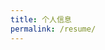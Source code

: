 ```yaml
---
title: 个人信息
permalink: /resume/ 
---
```

<!--
# 基本信息
姓名: 谌友彬
性别: 男
国家/地区: 中国
出生年月: 1991-10
工作年限: 3年
最高学历: 博士研究生
手机号: - 
邮箱: chen_youbin1023 (at) 163 (dot)com
自我评价:
-有6年（大四至博士）力学科研经验、热爱钻研、学习能力强，有责任心、团队协作能力强 
-主修有限元、固体力学、法国高等数学、核物理等，专业基础扎实
-掌握塑性力学与损伤力学知识，了解疲劳损伤知识
-熟悉Code_Aster、Abaqus有限元软件开发与使用
-掌握Salome、origin与Gnuplot等科学软件
-了解Python、Fortran、C等编程语言
-英语、法语听说读写能力良好

# 教育背景
2016-11 至 2019-10：巴黎文理研究大学 博士研究生 力学
2014-09 至 2016-06：中山大学       硕士研究生  核能与核技术工程
2010-09 至 2014-06  中山大学       本科 - 核工程与核技术

# 科研成果
## 基金项目  
2014-11 - 2015-09 广州市科技计划项目（No.201510010082） 
## 专利论文  
2016-11 - 2019-11 
博士论文: Modeling of ductile fracture using local approach: Reliable simulations of crack extension 
期刊论文:
-Chen, Y., Lorentz, E., Besson, J., 2019. Properties of a nonlocal GTN model in the context of small-scale yielding. International Journal of Plasticity (Under review)
-Chen, Y., Lorentz, E., Besson, J., A gradient plasticity model for ductile fracture: strategies for numerical robustness and reliability (Under preparation)
-Chen. Y., Lorentz, E., Besson, J., Dahl, A., Simulation of ductile crack initiation and propagation in a C-Mn steel using a nonlocal GTN model (Under preparation) 

2014.11 - 2015.09 
硕士论文: Numerical simulation of pre-stressed reinforced concrete structure 
期刊论文:
-Chen, Y., Zhang, C. and Varé, C., 2017. An extended GTN model for indentation-induced damage. Computational Materials Science, 128, pp.229-235
-Zhang, C., Zhu, Y., Chen, Y., Cao, N., and Chen, L., 2017. Understanding indentationinduced elastic modulus degradation of ductile metallic materials. Materials Science and Engineering: A, 696, pp.445-452. 

2010-09 - 2014-06 
本科论文: Modeling of thermomechanical behavior of concrete-steel composite structure 

# 学术会议
2019-06-11 - 2019-06-13 CFRAC2019国际会议 学术分享
2018-11-05 - 2018-11-07 ATLAS+欧洲会议    学术分享
2018-10-10 - 2018-10-13 SES2018国际会议   学术分享

# 工作经历
2016-11-01 — 2019-10-31
工作单位: 法国电力集团巴黎研发公司
所属部门: ERMES部门
职位名称: 研发人员
工作地点: 法国巴黎
大致年薪: 30万
工作方向：延性材料损伤/断裂的建模与数值预测
工作内容：调研和对比了多种相关模型，提出了一种延性材料力学损伤非局部GTN模型，在有限元软件Code_Aster中实现延性材料的本构关系，实现了网格不依赖和解决体积锁死的有限单元，并将此模型应用在“MODERN项目”和“ATLAS+欧洲项目”中，用于预测工业结构的裂纹扩展。
主要业绩：三篇国际期刊论文(见《科研成果》部分)；国际会议(见《学术会议》部分)

2015-12-01 — 2016-05-15
工作单位：法国电力集团巴黎研发公司
所属部门: ERMES部门
职位名称: 科研人员（实习生）
工作地点: 法国巴黎
大致年薪：12万
工作方向：研究核电站安全壳的整体密封性
工作内容：
-调研对比多种脆性材料内聚力(CZM)本构模型，进行对比评估，选择最优化模型
-使用有限元软件Code_Aster对受内压下的预应力钢筋混凝土结构进行仿真，预测裂纹扩展

2015-07-01 — 2015-10-01
工作单位：法国电力集团深圳研发公司/中山大学所属部门NPD部门
职位名称：科研人员（实习生）工作地点深圳/珠海
大致年薪：6万
工作方向：基于应力三轴度的延性材料失效分析
工作内容：
-调研多种延性损伤模型基于低应力三轴度的改进方法，并进行对比分析
-提出改进的本构关系，并进行建模分析论证
-在有限元软件ABAQUS中实现相应本构关系
-对球压头压入钢进行仿真，通过对比试验数据对改进模型进行修正，并分析结构强度相关问题
主要业绩：工作属于广州市科技计划项目；2篇期刊论文(见《教育经历》部分)

2014-07-01 — 2014-09-01
工作单位: 塞纳自动梯(佛山)有限公司
所属部门: 工程项目部
职位名称: 实习生
工作地点: 佛山
大致年薪：3万
工作内容：台山EPR核电站使用材料的无损探伤检测。使用渗透探伤法检测材料是否存在缺陷或不均匀性，并给出缺陷的位置信息，判定被检对象所处技术状态，进而评估材料的完整性、连续性及安全可靠性。

# 项目经历
2018-06 — 2019-10 ATLAS+欧洲项目
项目地点: 法国电力集团巴黎研发公司
项目描述：研究先进的结构优化评估工具，提高核电站结构可靠性 
工作内容： 
-分析延性材料非局部损伤模型在结构优化评估工具中的适用性
-使用真实材料属性进行仿真，预测裂纹扩展 
-对比试验数据与仿真结果，并作分析

2016-11 — 2019-10 MODERN项目
项目地点：法国电力集团巴黎研发公司
项目描述：研究核电站一回路与二回路延性材料的疲劳和损伤行为 
工作内容： 
-调研多种延性损伤模型、多种非局部模型、体积锁死的不同解决方案、有限元网格自动划分、多种失效有 限单元处理方案，并进行对比分析 
-提出延性材料非局部损伤模型，并进行建模 
-在有限元软件 Code_Aster 中实现本构关系与有限单元
-负责相关的软件测试，并编写测试文件及用户使用文档

2015-12 — 2016-05 VERCORS项目
项目地点：法国电力集团巴黎研发公司
项目描述：研究核电站安全壳的整体密封性 
工作内容： 
-调研对比多种脆性材料内聚力(CZM)本构模型，进行对比评估，选择最优化模型
-使用有限元软件 Code_Aster 对受内压下的预应力钢筋混凝土结构进行仿真，预测裂纹扩展

2015-07 — 2015-09 广州市科技计划项目项目
项目地点：中山大学/法国电力集团深圳研发公司
项目描述：基于应力三轴度的延性材料失效分析
工作内容： 
-调研多种延性损伤模型基于低应力三轴度的改进方法，并进行对比分析 
-提出改进的本构关系，并进行建模分析论证 
-在有限元软件 ABAQUS 中实现相应本构关系 
-对球压头压入钢进行仿真，通过对比试验数据对改进模型进行修正，并分析结构强度相关问题

2013-09-01 — 2014-06-01 中山大学本科毕设项目
项目地点：中山大学/法国电力集团深圳研发公司
项目描述：钢-混凝土组合结构受剪力下的力学与热学行为 
工作内容： 
-使用有限元软件 ABAQUS 对受剪力的钢-混凝土组合结构进行仿真 
-分析仿真结果，并与试验结果进行对比

# 个人技能
## 技能能力
ABAQUS有限元软件 - 熟练
Code_Aster有限元软件 - 熟练
python - 了解
Latex - 熟练
gnuplot绘图 - 熟练
office基本办公软件 - 熟练
Fortran - 一般
salome前后处理平台 - 熟练

## 语言
法语 - 精通 - DELF B2
英语 - 熟练 - CET-6与TOEIC B2

## 证书
法语 - DELF B2
英语 - CET-6
英语 - TOEIC B2
计算机 - 2级

# 自我评价  
-具有良好的团队协作和执行能力，具备较强的逻辑思维能力，擅于沟通，学习能力强，有责任心  
-具备良好的英文与法语听说读写能力  
-喜欢徒步、打羽毛球等运动；喜欢看书、听音乐等 -->
